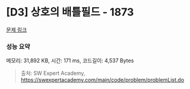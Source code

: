 # [D3] 상호의 배틀필드 - 1873 

[문제 링크](https://swexpertacademy.com/main/code/problem/problemDetail.do?contestProbId=AV5LyE7KD2ADFAXc) 

### 성능 요약

메모리: 31,892 KB, 시간: 171 ms, 코드길이: 4,537 Bytes



> 출처: SW Expert Academy, https://swexpertacademy.com/main/code/problem/problemList.do